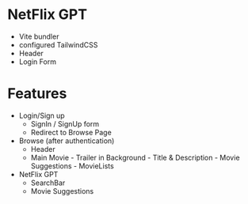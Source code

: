# NetFlix GPT

- Vite bundler
- configured TailwindCSS
- Header
- Login Form

# Features 
- Login/Sign up 
    - SignIn / SignUp form
    - Redirect to Browse Page
- Browse (after authentication)
     - Header
     - Main Movie
           - Trailer in Background
           - Title & Description
           - Movie Suggestions 
                 - MovieLists 
- NetFlix GPT
    - SearchBar
    - Movie Suggestions
